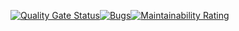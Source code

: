 [![Quality Gate Status](https://sonarcloud.io/api/project_badges/measure?project=adityaVoid18_E-D-Project-1&metric=alert_status)](https://sonarcloud.io/summary/new_code?id=adityaVoid18_E-D-Project-1)[![Bugs](https://sonarcloud.io/api/project_badges/measure?project=adityaVoid18_E-D-Project-1&metric=bugs)](https://sonarcloud.io/summary/new_code?id=adityaVoid18_E-D-Project-1)[![Maintainability Rating](https://sonarcloud.io/api/project_badges/measure?project=adityaVoid18_E-D-Project-1&metric=sqale_rating)](https://sonarcloud.io/summary/new_code?id=adityaVoid18_E-D-Project-1)
